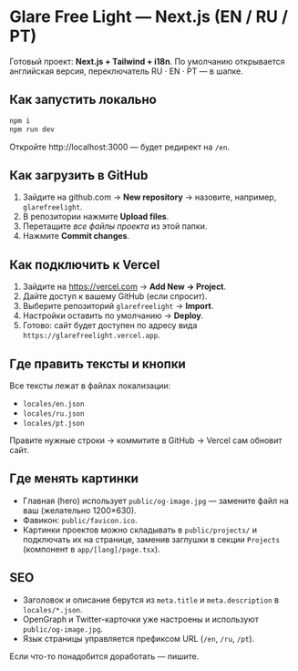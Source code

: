 # Glare Free Light — Next.js (EN / RU / PT)

Готовый проект: **Next.js + Tailwind + i18n**. По умолчанию открывается английская версия, переключатель RU · EN · PT — в шапке.

## Как запустить локально
```bash
npm i
npm run dev
```
Откройте http://localhost:3000 — будет редирект на `/en`.

## Как загрузить в GitHub
1. Зайдите на github.com → **New repository** → назовите, например, `glarefreelight`.
2. В репозитории нажмите **Upload files**.
3. Перетащите *все файлы проекта* из этой папки.
4. Нажмите **Commit changes**.

## Как подключить к Vercel
1. Зайдите на https://vercel.com → **Add New → Project**.
2. Дайте доступ к вашему GitHub (если спросит).
3. Выберите репозиторий `glarefreelight` → **Import**.
4. Настройки оставить по умолчанию → **Deploy**.
5. Готово: сайт будет доступен по адресу вида `https://glarefreelight.vercel.app`.

## Где править тексты и кнопки
Все тексты лежат в файлах локализации:
- `locales/en.json`
- `locales/ru.json`
- `locales/pt.json`

Правите нужные строки → коммитите в GitHub → Vercel сам обновит сайт.

## Где менять картинки
- Главная (hero) использует `public/og-image.jpg` — замените файл на ваш (желательно 1200×630).
- Фавикон: `public/favicon.ico`.
- Картинки проектов можно складывать в `public/projects/` и подключать их на странице, заменив заглушки в секции `Projects` (компонент в `app/[lang]/page.tsx`).

## SEO
- Заголовок и описание берутся из `meta.title` и `meta.description` в `locales/*.json`.
- OpenGraph и Twitter-карточки уже настроены и используют `public/og-image.jpg`.
- Язык страницы управляется префиксом URL (`/en`, `/ru`, `/pt`).

Если что-то понадобится доработать — пишите.
